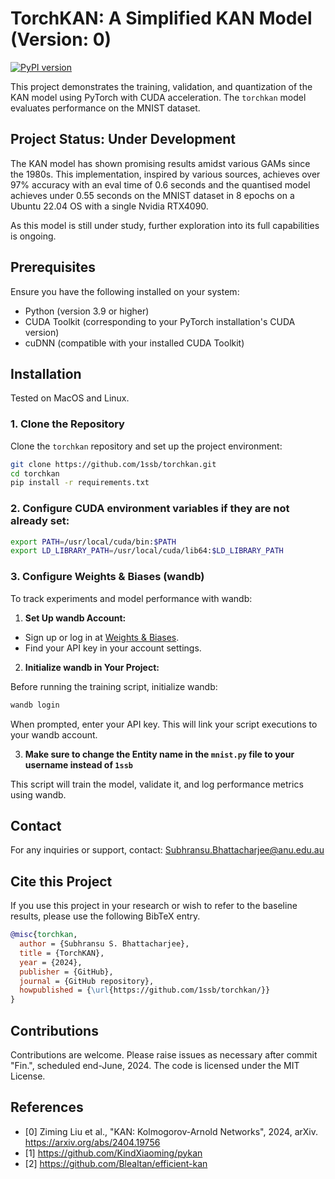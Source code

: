 # TorchKAN: A Simplified KAN Model (Version: 0)
[![PyPI version](https://badge.fury.io/py/TorchKAN.svg)](https://pypi.org/project/TorchKAN/)

This project demonstrates the training, validation, and quantization of the KAN model using PyTorch with CUDA acceleration. The `torchkan` model evaluates performance on the MNIST dataset.

## Project Status: Under Development

The KAN model has shown promising results amidst various GAMs since the 1980s. This implementation, inspired by various sources, achieves over 97% accuracy with an eval time of 0.6 seconds and the quantised model achieves under 0.55 seconds on the MNIST dataset in 8 epochs on a Ubuntu 22.04 OS with a single Nvidia RTX4090. 

As this model is still under study, further exploration into its full capabilities is ongoing.

## Prerequisites

Ensure you have the following installed on your system:

- Python (version 3.9 or higher)
- CUDA Toolkit (corresponding to your PyTorch installation's CUDA version)
- cuDNN (compatible with your installed CUDA Toolkit)

## Installation

Tested on MacOS and Linux.

### 1. Clone the Repository

Clone the `torchkan` repository and set up the project environment:

```bash
git clone https://github.com/1ssb/torchkan.git
cd torchkan
pip install -r requirements.txt
```

### 2. Configure CUDA environment variables if they are not already set:

```bash
export PATH=/usr/local/cuda/bin:$PATH
export LD_LIBRARY_PATH=/usr/local/cuda/lib64:$LD_LIBRARY_PATH
```

### 3. Configure Weights & Biases (wandb)

To track experiments and model performance with wandb:

1. **Set Up wandb Account:**

- Sign up or log in at [Weights & Biases](https://wandb.ai).
- Find your API key in your account settings.

2. **Initialize wandb in Your Project:**

Before running the training script, initialize wandb:

```python
wandb login
```

When prompted, enter your API key. This will link your script executions to your wandb account.

3. **Make sure to change the Entity name in the `mnist.py` file to your username instead of `1ssb`**

This script will train the model, validate it, and log performance metrics using wandb.

## Contact

For any inquiries or support, contact: Subhransu.Bhattacharjee@anu.edu.au

## Cite this Project

If you use this project in your research or wish to refer to the baseline results, please use the following BibTeX entry.

```bibtex
@misc{torchkan,
  author = {Subhransu S. Bhattacharjee},
  title = {TorchKAN},
  year = {2024},
  publisher = {GitHub},
  journal = {GitHub repository},
  howpublished = {\url{https://github.com/1ssb/torchkan/}}
}
```

## Contributions

Contributions are welcome. Please raise issues as necessary after commit "Fin.", scheduled end-June, 2024. The code is licensed under the MIT License.

## References

- [0] Ziming Liu et al., "KAN: Kolmogorov-Arnold Networks", 2024, arXiv. https://arxiv.org/abs/2404.19756
- [1] https://github.com/KindXiaoming/pykan
- [2] https://github.com/Blealtan/efficient-kan

